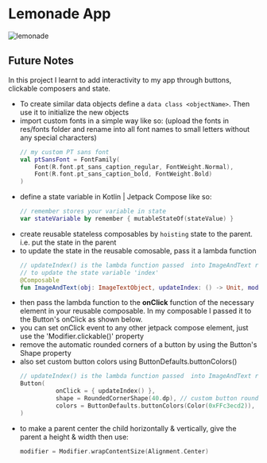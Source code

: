 # Lemonade App

![lemonade](https://github.com/2Kelvin/lemonade-app/assets/85868026/10fc21a6-2894-46b0-9b5e-178797f3f252)

## Future Notes

In this project I learnt to add interactivity to my app through buttons, clickable composers and state.

- To create similar data objects define a `data class <objectName>`. Then use it to initialize the new objects
- import custom fonts in a simple way like so: (upload the fonts in res/fonts folder and rename into all font names to small letters without any special characters)
    ```Kotlin
    // my custom PT sans font
    val ptSansFont = FontFamily(
        Font(R.font.pt_sans_caption_regular, FontWeight.Normal),
        Font(R.font.pt_sans_caption_bold, FontWeight.Bold)
    )
    ```
- define a state variable in Kotlin | Jetpack Compose like so: 
    ```Kotlin
    // remember stores your variable in state
    var stateVariable by remember { mutableStateOf(stateValue) }
    ```
- create reusable stateless composables by `hoisting` state to the parent. i.e. put the state in the parent
- to update the state in the reusable comosable, pass it a lambda function
  ```Kotlin
  // updateIndex() is the lambda function passed  into ImageAndText reusable composable
  // to update the state variable 'index'
  @Composable
  fun ImageAndText(obj: ImageTextObject, updateIndex: () -> Unit, modifier: Modifier) {}
  ```
- then pass the lambda function to the **onClick** function of the necessary element in your reusable composable. In my composable I passed it to the Button's onClick as shown below.
- you can set onClick event to any other jetpack compose element, just use the 'Modifier.clickable()' property
- remove the automatic rounded corners of a button by using the Button's Shape property
- also set custom button colors using ButtonDefaults.buttonColors()
  ```Kotlin
  // updateIndex() is the lambda function passed  into ImageAndText reusable composable
  Button(
            onClick = { updateIndex() },
            shape = RoundedCornerShape(40.dp), // custom button rounded corners
            colors = ButtonDefaults.buttonColors(Color(0xFFc3ecd2)),
  )
  ```
- to make a parent center the child horizontally & vertically, give the parent a height & width then use:
  ```Kotlin
  modifier = Modifier.wrapContentSize(Alignment.Center)
  ```